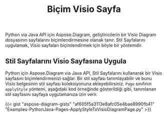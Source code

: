 ﻿---
title: Biçim Visio Sayfa
type: docs
weight: 40
url: /tr/python-java/format-visio-pages/
---
Python via Java API için Aspose.Diagram, geliştiricilerin bir Visio Diagram dosyasının sayfalarını biçimlendirmesine olanak tanır. Stil Sayfalarını uygulamak, Visio sayfaları biçimlendirmek için böyle bir yöntemdir.

## **Stil Sayfalarını Visio Sayfasına Uygula**
Python için Aspose.Diagram via Java API, Stil Sayfalarını kullanarak bir Visio sayfasını biçimlendirmenizi sağlar. Bir stil sayfası tanımlayabilir ve bunu Visio belgesinin stil sayfası koleksiyonuna ekleyebilirsiniz. `Page` sınıfının `applyStyle` yöntemi, aşağıdaki kod örneğinde gösterildiği gibi, tanımlanan stil sayfasını sayfaya uygulamanıza izin verir.

{{< gist "aspose-diagram-gists" "af605f5a3113e8afc05e4bae8990fb41" "Examples-PythonJava-Pages-ApplyStyleToVisioDiagramPage.py" >}}

